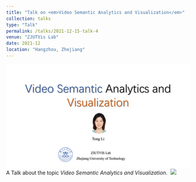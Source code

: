 ```yaml
---
title: "Talk on <em>Video Semantic Analytics and Visualization</em>"
collection: talks
type: "Talk"
permalink: /talks/2021-12-15-talk-4
venue: "ZJUTVis Lab"
date: 2021-12
location: "Hangzhou, Zhejiang"
---
```


<img src="/images/GroupMeetingReport202112.png" />
A Talk about the topic <em>Video Semantic Analytics and Visualization</em>.&nbsp;&nbsp;<a href="http://TongLi97.github.io/files/GroupMeetingReport202112.pptx"><img src="http://TongLi97.github.io/images/ppt.png" weight="25px" height="25px"/></a>                       

